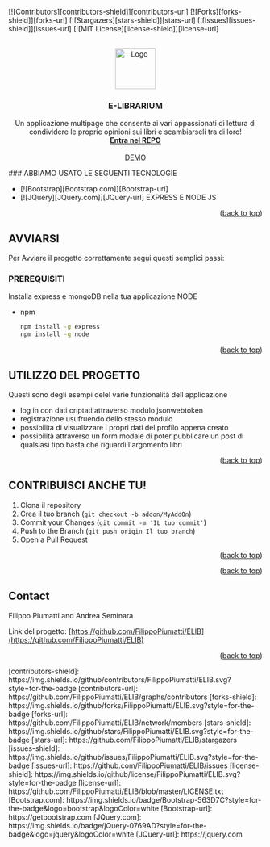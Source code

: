 <!-- Improved compatibility of back to top link: See: https://github.com/othneildrew/Best-README-Template/pull/73 -->
<a name="readme-top"></a>
<!--
*** Thanks for checking out the Best-README-Template. If you have a suggestion
*** that would make this better, please fork the repo and create a pull request
*** or simply open an issue with the tag "enhancement".
*** Don't forget to give the project a star!
*** Thanks again! Now go create something AMAZING! :D
-->
<!-- PROJECT SHIELDS -->
<!--
*** I'm using markdown "reference style" links for readability.
*** Reference links are enclosed in brackets [ ] instead of parentheses ( ).
*** See the bottom of this document for the declaration of the reference variables
*** for contributors-url, forks-url, etc. This is an optional, concise syntax you may use.
*** https://www.markdownguide.org/basic-syntax/#reference-style-links
-->
[![Contributors][contributors-shield]][contributors-url]
[![Forks][forks-shield]][forks-url]
[![Stargazers][stars-shield]][stars-url]
[![Issues][issues-shield]][issues-url]
[![MIT License][license-shield]][license-url]
<!-- PROJECT LOGO -->
<br />
<div align="center">
  <a href="https://github.com/FilippoPiumatti/ELIB">
    <img src="https://encrypted-tbn0.gstatic.com/images?q=tbn:ANd9GcQn04ZKd7e9gQurKapgF2G_y-SOv8BtquvIyw&usqp=CAU" alt="Logo" width="80" height="80">
  </a>

<h3 align="center">E-LIBRARIUM</h3>

  <p align="center">
    Un applicazione multipage che consente ai vari appassionati di lettura di condividere le proprie opinioni sui libri e scambiarseli tra di loro!
    <br />
    <a href="https://github.com/FilippoPiumatti/ELIB"><strong>Entra nel REPO</strong></a>
    <br />
    <br />
    <a href="https://github.com/FilippoPiumatti/ELIB">DEMO</a>
  </p>
</div>
### ABBIAMO USATO LE SEGUENTI TECNOLOGIE

* [![Bootstrap][Bootstrap.com]][Bootstrap-url]
* [![JQuery][JQuery.com]][JQuery-url]
EXPRESS E NODE JS

<p align="right">(<a href="#readme-top">back to top</a>)</p>

<!-- GETTING STARTED -->
## AVVIARSI 

Per Avviare il progetto correttamente segui questi semplici passi:

### PREREQUISITI

Installa express e mongoDB nella tua applicazione NODE 
* npm
  ```sh
  npm install -g express
  npm install -g node
  ```
<p align="right">(<a href="#readme-top">back to top</a>)</p>

<!-- USAGE EXAMPLES -->
## UTILIZZO DEL PROGETTO

Questi sono degli esempi delel varie funzionalità dell applicazione

- log in con dati criptati attraverso modulo jsonwebtoken
- registrazione usufruendo dello stesso modulo
- possibilita di visualizzare i propri dati del profilo appena creato
- possibilità attraverso un form modale di poter pubblicare un post di qualsiasi tipo basta che riguardi l'argomento libri

<p align="right">(<a href="#readme-top">back to top</a>)</p>

<!-- CONTRIBUTING -->
## CONTRIBUISCI ANCHE TU!
1. Clona il repository
2. Crea il tuo branch (`git checkout -b addon/MyAddOn`)
3. Commit your Changes (`git commit -m 'IL tuo commit'`)
4. Push to the Branch (`git push origin Il tuo branch`)
5. Open a Pull Request

<p align="right">(<a href="#readme-top">back to top</a>)</p>
<!-- LICENSE -->

<p align="right">(<a href="#readme-top">back to top</a>)</p>

<!-- CONTACT -->
## Contact

Filippo Piumatti and Andrea Seminara

Link del progetto: [https://github.com/FilippoPiumatti/ELIB](https://github.com/FilippoPiumatti/ELIB)

<p align="right">(<a href="#readme-top">back to top</a>)</p>
<!-- MARKDOWN LINKS & IMAGES -->
<!-- https://www.markdownguide.org/basic-syntax/#reference-style-links -->
[contributors-shield]: https://img.shields.io/github/contributors/FilippoPiumatti/ELIB.svg?style=for-the-badge
[contributors-url]: https://github.com/FilippoPiumatti/ELIB/graphs/contributors
[forks-shield]: https://img.shields.io/github/forks/FilippoPiumatti/ELIB.svg?style=for-the-badge
[forks-url]: https://github.com/FilippoPiumatti/ELIB/network/members
[stars-shield]: https://img.shields.io/github/stars/FilippoPiumatti/ELIB.svg?style=for-the-badge
[stars-url]: https://github.com/FilippoPiumatti/ELIB/stargazers
[issues-shield]: https://img.shields.io/github/issues/FilippoPiumatti/ELIB.svg?style=for-the-badge
[issues-url]: https://github.com/FilippoPiumatti/ELIB/issues
[license-shield]: https://img.shields.io/github/license/FilippoPiumatti/ELIB.svg?style=for-the-badge
[license-url]: https://github.com/FilippoPiumatti/ELIB/blob/master/LICENSE.txt
[Bootstrap.com]: https://img.shields.io/badge/Bootstrap-563D7C?style=for-the-badge&logo=bootstrap&logoColor=white
[Bootstrap-url]: https://getbootstrap.com
[JQuery.com]: https://img.shields.io/badge/jQuery-0769AD?style=for-the-badge&logo=jquery&logoColor=white
[JQuery-url]: https://jquery.com 
